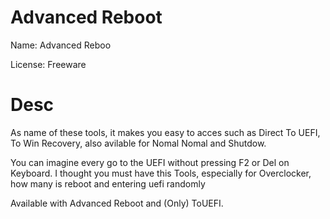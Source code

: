 # Advanced Reboot
Name: Advanced Reboo

License: Freeware

# Desc
As name of these tools, it makes you easy to acces such as Direct To UEFI, To Win Recovery, also avilable for Nomal Nomal and Shutdow.

You can imagine every go to the UEFI without pressing F2 or Del on Keyboard. I thought you must have this Tools, especially for Overclocker, how many is reboot and entering uefi randomly

Available with Advanced Reboot and (Only) ToUEFI.


